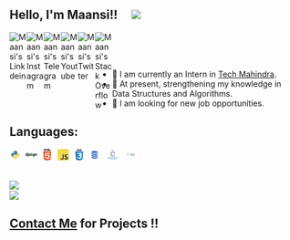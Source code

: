 ## Hello, I'm Maansi!! &nbsp;    &nbsp;    ![](https://komarev.com/ghpvc/?username=Maan17)



<a href="https://www.linkedin.com/in/maansiverma8/">
  <img align="left" alt="Maansi's Linkdein" width="30px" src="https://img.icons8.com/fluent/48/4a90e2/linkedin.png" />
</a>

<a href="https://www.instagram.com/maansi8/">
  <img align="left" alt="Maansi's Instagram" width="30px" src="https://img.icons8.com/fluent/48/4a90e2/instagram-new.png"/>
</a>

<a href="https://t.me/maan1702">
  <img align="left" alt="Maansi's Telegram" width="30px" src="https://img.icons8.com/ios-filled/50/4a90e2/telegram-app.png"/>
</a>

<a href="https://www.youtube.com/channel/UCTRuU89_1O9lkpErP6FnbSg">
  <img align="left" alt="Maansi's Youtube" width="30px"  src="https://img.icons8.com/fluent/48/fa314a/youtube-play.png" />
</a>

<a href="https://twitter.com/pyMaansi">
  <img align="left" alt="Maansi's Twitter" width="30px" src="https://img.icons8.com/fluent/48/4a90e2/twitter.png" />
</a>

<a href="https://stackoverflow.com/users/11545896/maansi">
  <img align="left" alt="Maansi's Stack Overflow" width="30px" src="https://img.icons8.com/color/48/000000/stackoverflow.png"/>
</a>



<br/>
<br/>
<br/>


- 🔭 I am currently an Intern in [Tech Mahindra](https://www.techmahindra.com/en-in/?f=1898030218).
- 🌱 At present, strengthening my knowledge in Data Structures and Algorithms.
- 👯 I am looking for new job opportunities.
<!--- 🤔 I’m looking for help 
- 💬 Ask me about
- 📫 How to reach me: 
- 😄 Pronouns: 
- ⚡ Fun fact: 
-->

## Languages:

<code><img height="20" src="https://raw.githubusercontent.com/github/explore/80688e429a7d4ef2fca1e82350fe8e3517d3494d/topics/python/python.png"></code>&nbsp;
<code><img height="20" src="https://raw.githubusercontent.com/github/explore/80688e429a7d4ef2fca1e82350fe8e3517d3494d/topics/django/django.png"></code>&nbsp;
<code><img height="20" src="https://raw.githubusercontent.com/github/explore/80688e429a7d4ef2fca1e82350fe8e3517d3494d/topics/html/html.png"></code>&nbsp;
<code><img height="20" src="https://raw.githubusercontent.com/github/explore/80688e429a7d4ef2fca1e82350fe8e3517d3494d/topics/javascript/javascript.png"></code>&nbsp;
<code><img height="20" src="https://raw.githubusercontent.com/github/explore/80688e429a7d4ef2fca1e82350fe8e3517d3494d/topics/css/css.png"></code>&nbsp;
<code><img height="20" src="https://raw.githubusercontent.com/github/explore/80688e429a7d4ef2fca1e82350fe8e3517d3494d/topics/sql/sql.png"></code> &nbsp;   <code><img height="20" src="https://raw.githubusercontent.com/github/explore/80688e429a7d4ef2fca1e82350fe8e3517d3494d/topics/c/c.png"></code> &nbsp; <code><img height="20" src="https://raw.githubusercontent.com/github/explore/80688e429a7d4ef2fca1e82350fe8e3517d3494d/topics/java/java.png"></code>  

<div style = "margin-top:30px;">
    <a href="https://github.com/Maan17" >
    <img align="center" src="https://github-readme-stats.vercel.app/api/top-langs/?username=Maan17&layout=compact&theme=highcontrast" />
    </a><br>
    <a href="https://github.com/Maan17">
    <img align="center" src="https://github-readme-stats.vercel.app/api?username=Maan17&hide=prs,issues&theme=highcontrast" />
    </a>
</div>
<div align="left" style = "margin-top:20px;">

## [Contact Me](https://t.me/maan1702) for Projects !!

</div>

